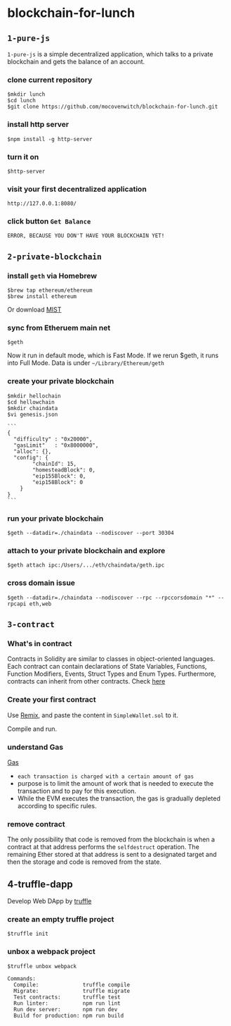 # blockchain-for-lunch


## `1-pure-js`

`1-pure-js` is a simple decentralized application, which talks to a private blockchain and gets the balance of an account.

### clone current repository
    $mkdir lunch
    $cd lunch
    $git clone https://github.com/mocovenwitch/blockchain-for-lunch.git
### install http server
    $npm install -g http-server

### turn it on
    $http-server

### visit your first decentralized application
    http://127.0.0.1:8080/

### click button `Get Balance`
    ERROR, BECAUSE YOU DON'T HAVE YOUR BLOCKCHAIN YET!


## `2-private-blockchain`

### install `geth` via Homebrew
    $brew tap ethereum/ethereum
    $brew install ethereum

Or download [MIST](https://github.com/ethereum/mist/releases)

### sync from Etheruem main net
    $geth

Now it run in default mode, which is Fast Mode. If we rerun $geth, it runs into Full Mode. Data is under `~/Library/Ethereum/geth`

### create your private blockchain
    $mkdir hellochain
    $cd hellowchain
    $mkdir chaindata
    $vi genesis.json

    ```
    {
      "difficulty" : "0x20000",
      "gasLimit"   : "0x8000000",
      "alloc": {},
      "config": {
            "chainId": 15,
            "homesteadBlock": 0,
            "eip155Block": 0,
            "eip158Block": 0
        }
    }
    ```

### run your private blockchain
    $geth --datadir=./chaindata --nodiscover --port 30304

### attach to your private blockchain and explore
    $geth attach ipc:/Users/.../eth/chaindata/geth.ipc

### cross domain issue
    $geth --datadir=./chaindata --nodiscover --rpc --rpccorsdomain "*" --rpcapi eth,web

## `3-contract`

### What's in contract
Contracts in Solidity are similar to classes in object-oriented languages. Each contract can contain declarations of State Variables, Functions, Function Modifiers, Events, Struct Types and Enum Types. Furthermore, contracts can inherit from other contracts. Check [here](http://solidity.readthedocs.io/en/develop/structure-of-a-contract.html)

### Create your first contract

Use [Remix](https://remix.ethereum.org), and paste the content in `SimpleWallet.sol` to it.

Compile and run.

### understand Gas

[Gas](http://solidity.readthedocs.io/en/develop/introduction-to-smart-contracts.html#gas)

- `each transaction is charged with a certain amount of gas`
- purpose is to limit the amount of work that is needed to execute the transaction and to pay for this execution.
- While the EVM executes the transaction, the gas is gradually depleted according to specific rules.

### remove contract

The only possibility that code is removed from the blockchain is when a contract at that address performs the `selfdestruct` operation. The remaining Ether stored at that address is sent to a designated target and then the storage and code is removed from the state.


## 4-truffle-dapp

Develop Web DApp by [truffle](http://truffleframework.com/)

### create an empty truffle project
    $truffle init

### unbox a webpack project
    $truffle unbox webpack

    Commands:
      Compile:              truffle compile
      Migrate:              truffle migrate
      Test contracts:       truffle test
      Run linter:           npm run lint
      Run dev server:       npm run dev
      Build for production: npm run build    
